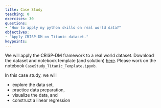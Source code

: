 ```yaml
---
title: Case Study
teaching: 0
exercises: 30
questions:
- "How to apply my python skills on real world data?"
objectives:
- "Apply CRISP-DM on Titanic dataset."
keypoints:
---
```


We will apply the CRISP-DM framework to a real world dataset.  Download the dataset and notebook template (and solution) [here](../data/data_code.zip).  Please work on the notebook `CaseStudy_Titanic_Template.ipynb`.

In this case study, we will

- explore the data set,
- practice data preparation,
- visualize the data, and
- construct a linear regression
